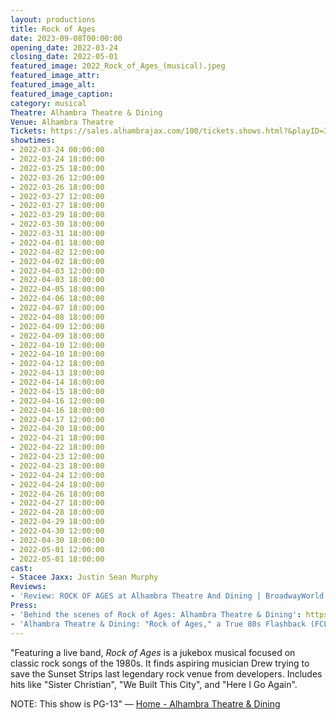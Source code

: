 ```yaml
---
layout: productions
title: Rock of Ages
date: 2023-09-08T00:00:00
opening_date: 2022-03-24
closing_date: 2022-05-01
featured_image: 2022_Rock_of_Ages_(musical).jpeg
featured_image_attr:
featured_image_alt:
featured_image_caption:
category: musical
Theatre: Alhambra Theatre & Dining
Venue: Alhambra Theatre
Tickets: https://sales.alhambrajax.com/100/tickets.shows.html?&playID=391
showtimes:
- 2022-03-24 00:00:00
- 2022-03-24 18:00:00
- 2022-03-25 18:00:00
- 2022-03-26 12:00:00
- 2022-03-26 18:00:00
- 2022-03-27 12:00:00
- 2022-03-27 18:00:00
- 2022-03-29 18:00:00
- 2022-03-30 18:00:00
- 2022-03-31 18:00:00
- 2022-04-01 18:00:00
- 2022-04-02 12:00:00
- 2022-04-02 18:00:00
- 2022-04-03 12:00:00
- 2022-04-03 18:00:00
- 2022-04-05 18:00:00
- 2022-04-06 18:00:00
- 2022-04-07 18:00:00
- 2022-04-08 18:00:00
- 2022-04-09 12:00:00
- 2022-04-09 18:00:00
- 2022-04-10 12:00:00
- 2022-04-10 18:00:00
- 2022-04-12 18:00:00
- 2022-04-13 18:00:00
- 2022-04-14 18:00:00
- 2022-04-15 18:00:00
- 2022-04-16 12:00:00
- 2022-04-16 18:00:00
- 2022-04-17 12:00:00
- 2022-04-20 18:00:00
- 2022-04-21 18:00:00
- 2022-04-22 18:00:00
- 2022-04-23 12:00:00
- 2022-04-23 18:00:00
- 2022-04-24 12:00:00
- 2022-04-24 18:00:00
- 2022-04-26 18:00:00
- 2022-04-27 18:00:00
- 2022-04-28 18:00:00
- 2022-04-29 18:00:00
- 2022-04-30 12:00:00
- 2022-04-30 18:00:00
- 2022-05-01 12:00:00
- 2022-05-01 18:00:00
cast:
- Stacee Jaxx: Justin Sean Murphy
Reviews:
- 'Review: ROCK OF AGES at Alhambra Theatre And Dining | BroadwayWorld': https://www.broadwayworld.com/jacksonville/article/BWW-Review-ROCK-OF-AGES-at-Alhambra-Theatre-And-Dining-20220326
Press:
- 'Behind the scenes of Rock of Ages: Alhambra Theatre & Dining': https://www.news4jax.com/river-city-live/2022/03/24/behind-the-scenes-of-rock-of-ages-alhambra-theatre-dining/
- 'Alhambra Theatre & Dining: "Rock of Ages," a True 80s Flashback (FCL April 6, 2022) - firstcoastnews.com': https://www.firstcoastnews.com/article/entertainment/television/first-coast-living/alhambra-theatre-dining-rock-of-ages-a-true-80s-flashback-fcl-april-6-2022/77-8ff9735d-6754-45d1-bf6f-4f91f8ac494d
---
```

"Featuring a live band, *Rock of Ages* is a jukebox musical focused on classic rock songs of the 1980s. It finds aspiring musician Drew trying to save the Sunset Strips last legendary rock venue from developers. Includes hits like "Sister Christian", "We Built This City", and "Here I Go Again". 

NOTE: This show is PG-13" — [Home - Alhambra Theatre & Dining](https://www.alhambrajax.com/)